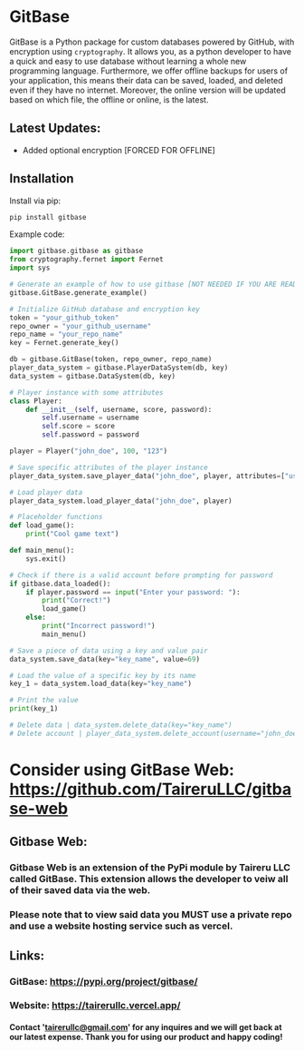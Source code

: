 # GitBase

GitBase is a Python package for custom databases powered by GitHub, with encryption using `cryptography`. It allows you, as a python developer to have a quick and easy to use database without learning a whole new programming language. Furthermore, we offer offline backups for users of your application, this means their data can be saved, loaded, and deleted even if they have no internet. Moreover, the online version will be updated based on which file, the offline or online, is the latest.

## Latest Updates: 
* Added optional encryption [FORCED FOR OFFLINE]

## Installation

Install via pip:

```bash
pip install gitbase
```

Example code: 

```py
import gitbase.gitbase as gitbase
from cryptography.fernet import Fernet
import sys

# Generate an example of how to use gitbase [NOT NEEDED IF YOU ARE READING THIS]
gitbase.GitBase.generate_example()

# Initialize GitHub database and encryption key
token = "your_github_token"
repo_owner = "your_github_username"
repo_name = "your_repo_name"
key = Fernet.generate_key()

db = gitbase.GitBase(token, repo_owner, repo_name)
player_data_system = gitbase.PlayerDataSystem(db, key)
data_system = gitbase.DataSystem(db, key)

# Player instance with some attributes
class Player:
    def __init__(self, username, score, password):
        self.username = username
        self.score = score
        self.password = password

player = Player("john_doe", 100, "123")

# Save specific attributes of the player instance
player_data_system.save_player_data("john_doe", player, attributes=["username", "score", "password"])

# Load player data
player_data_system.load_player_data("john_doe", player)

# Placeholder functions
def load_game():
    print("Cool game text")

def main_menu():
    sys.exit()

# Check if there is a valid account before prompting for password
if gitbase.data_loaded():
    if player.password == input("Enter your password: "):
        print("Correct!")
        load_game()
    else:
        print("Incorrect password!")
        main_menu()

# Save a piece of data using a key and value pair
data_system.save_data(key="key_name", value=69)

# Load the value of a specific key by its name
key_1 = data_system.load_data(key="key_name")

# Print the value
print(key_1)

# Delete data | data_system.delete_data(key="key_name")
# Delete account | player_data_system.delete_account(username="john_doe")
```

# Consider using GitBase Web: https://github.com/TaireruLLC/gitbase-web

## Gitbase Web: 

### Gitbase Web is an extension of the PyPi module by Taireru LLC called GitBase. This extension allows the developer to veiw all of their saved data via the web.
### Please note that to view said data you **MUST** use a private repo and use a website hosting service such as vercel.

## Links: 
### GitBase: https://pypi.org/project/gitbase/
### Website: https://tairerullc.vercel.app/


#### Contact 'tairerullc@gmail.com' for any inquires and we will get back at our latest expense. Thank you for using our product and happy coding!